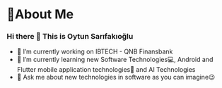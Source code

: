 # 🚀About Me

### Hi there 👋 This is Oytun Sarıfakıoğlu

- 🔭 I’m currently working on IBTECH - QNB Finansbank
- 🌱 I’m currently learning new Software Technologies💻, Android and Flutter mobile application technologies📱 and AI Technologies
- 💬 Ask me about new technologies in software as you can imagine😉

<!--
**oytunSarifakioglu/oytunSarifakioglu** is a ✨ _special_ ✨ repository because its `README.md` (this file) appears on your GitHub profile.

Here are some ideas to get you started:

- 🔭 I’m currently working on IBTECH - QNB Finansbank
- 🌱 I’m currently learning new Software Technologies💻, Android and Flutter mobile application technologies📱 and AI Technologies
- 💬 Ask me about new technologies in software as you can imagine😉
-->
